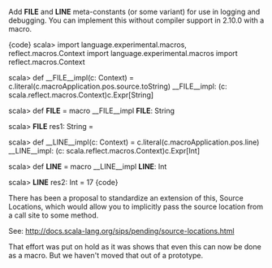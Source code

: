 Add __FILE__ and __LINE__ meta-constants (or some variant) for use in logging and debugging.
You can implement this without compiler support in 2.10.0 with a macro.

{code}
scala> import language.experimental.macros, reflect.macros.Context
import language.experimental.macros
import reflect.macros.Context

scala> def __FILE__impl(c: Context) = c.literal(c.macroApplication.pos.source.toString)
__FILE__impl: (c: scala.reflect.macros.Context)c.Expr[String]

scala> def __FILE__ = macro __FILE__impl
__FILE__: String

scala> __FILE__
res1: String = <console>

scala> def __LINE__impl(c: Context) = c.literal(c.macroApplication.pos.line)
__LINE__impl: (c: scala.reflect.macros.Context)c.Expr[Int]

scala> def __LINE__ = macro __LINE__impl
__LINE__: Int

scala> __LINE__
res2: Int = 17
{code}

There has been a proposal to standardize an extension of this, Source Locations, which would allow you to implicitly pass the source location from a call site to some method.

See: http://docs.scala-lang.org/sips/pending/source-locations.html

That effort was put on hold as it was shows that even this can now be done as a macro. But we haven't moved that out of a prototype.
